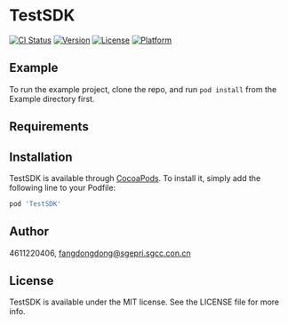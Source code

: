 # TestSDK

[![CI Status](https://img.shields.io/travis/4611220406/TestSDK.svg?style=flat)](https://travis-ci.org/4611220406/TestSDK)
[![Version](https://img.shields.io/cocoapods/v/TestSDK.svg?style=flat)](https://cocoapods.org/pods/TestSDK)
[![License](https://img.shields.io/cocoapods/l/TestSDK.svg?style=flat)](https://cocoapods.org/pods/TestSDK)
[![Platform](https://img.shields.io/cocoapods/p/TestSDK.svg?style=flat)](https://cocoapods.org/pods/TestSDK)

## Example

To run the example project, clone the repo, and run `pod install` from the Example directory first.

## Requirements

## Installation

TestSDK is available through [CocoaPods](https://cocoapods.org). To install
it, simply add the following line to your Podfile:

```ruby
pod 'TestSDK'
```

## Author

4611220406, fangdongdong@sgepri.sgcc.con.cn

## License

TestSDK is available under the MIT license. See the LICENSE file for more info.
